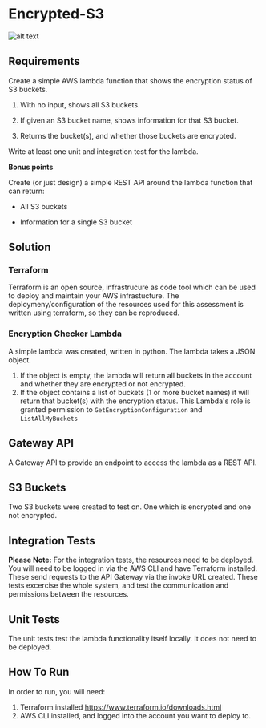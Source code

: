 # Encrypted-S3


![alt text](https://github.com/gracemc93/Encrypted-S3/blob/master/arch.png?raw=true)

## Requirements
Create a simple AWS lambda function that shows the encryption status of S3 buckets.

1. With no input, shows all S3 buckets.

2. If given an S3 bucket name, shows information for that S3 bucket.

3. Returns the bucket(s), and whether those buckets are encrypted.

 

Write at least one unit and integration test for the lambda.

 

**Bonus points**

Create (or just design) a simple REST API around the lambda function that can return:

* All S3 buckets

* Information for a single S3 bucket

## Solution

### Terraform
Terraform is an open source, infrastrucure as code tool which can be used to deploy and maintain your AWS infrastucture.
The deploymeny/configuration of the resources used for this assessment is written using terraform, so they can be reproduced.

### Encryption Checker Lambda 
A simple lambda was created, written in python. The lambda takes a JSON object.
1. If the object is empty, the lambda will return all buckets in the account and whether they are encrypted or not encrypted.
2. If the object contains a list of buckets (1 or more bucket names) it will return that bucket(s) with the encryption status.
This Lambda's role is granted permission to `GetEncryptionConfiguration` and `ListAllMyBuckets`

## Gateway API
A Gateway API to provide an endpoint to access the lambda as a REST API.

## S3 Buckets
Two S3 buckets were created to test on. One which is encrypted and one not encrypted. 

## Integration Tests
**Please Note:** For the integration tests, the resources need to be deployed. You will need to be logged in via the AWS CLI and have Terraform installed.
These send requests to the API Gateway via the invoke URL created. These tests excercise the whole system, and test the communication and permissions between the resources.

## Unit Tests
The unit tests test the lambda functionality itself locally. It does not need to be deployed. 

## How To Run
In order to run, you will need:
1. Terraform installed https://www.terraform.io/downloads.html
2. AWS CLI installed, and logged into the account you want to deploy to.
